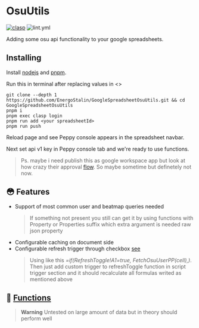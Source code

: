 # OsuUtils
[![clasp](https://img.shields.io/badge/built%20with-clasp-4285f4.svg)](https://github.com/google/clasp) ![lint.yml](https://github.com/EnergoStalin/GoogleSpreadsheetOsuUtils/actions/workflows/lint.yml/badge.svg)

Adding some osu api functionality to your google spreadsheets.

## Installing

Install [nodejs](https://github.com/nvm-sh/nvm) and [pnpm](https://pnpm.io/installation).

Run this in terminal after replacing values in <>
```
git clone --depth 1 https://github.com/EnergoStalin/GoogleSpreadsheetOsuUtils.git && cd GoogleSpreadsheetOsuUtils
pnpm i
pnpm exec clasp login
pnpm run add <your spreadsheetId>
pnpm run push
```

Reload page and see Peppy console appears in the spreadsheet navbar.

Next set api v1 key in Peppy console tab and we're ready to use functions.

> Ps. maybe i need publish this as google workspace app but look at how crazy their approval [flow](https://developers.google.com/static/workspace/marketplace/images/publish-flow-diagram.png). So maybe sometime but definetely not now.

## :flushed: Features
- Support of most common user and beatmap queries needed
  > If something not present you still can get it by using functions with Property or Properties suffix which extra argument is needed raw json property
- Configurable caching on document side
- Configurable refresh trigger through checkbox [see](https://github.com/EnergoStalin/GoogleSpreadsheetOsuUtils/blob/master/src/utils/refresh.ts)
  > Using like this *=if(RefreshToggle!$A$1=true, FetchOsuUserPP(cell),)*. Then just add custom trigger to refreshToggle function in script trigger section and it should recalculate all formulas writed as mentioned above

## :pencil: [Functions](https://github.com/EnergoStalin/GoogleSpreadsheetOsuUtils/blob/master/src/Bindings.ts)

> **Warning**
> Untested on large amount of data but in theory should perform well